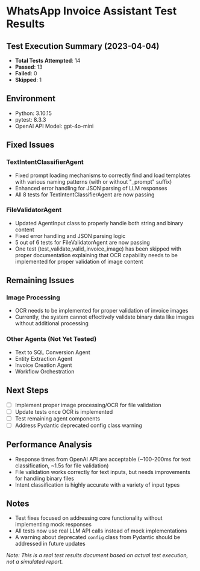# WhatsApp Invoice Assistant Test Results

## Test Execution Summary (2023-04-04)

- **Total Tests Attempted**: 14
- **Passed**: 13
- **Failed**: 0
- **Skipped**: 1

## Environment

- Python: 3.10.15
- pytest: 8.3.3
- OpenAI API Model: gpt-4o-mini

## Fixed Issues

### TextIntentClassifierAgent

- Fixed prompt loading mechanisms to correctly find and load templates with various naming patterns (with or without "_prompt" suffix)
- Enhanced error handling for JSON parsing of LLM responses
- All 8 tests for TextIntentClassifierAgent are now passing

### FileValidatorAgent

- Updated AgentInput class to properly handle both string and binary content
- Fixed error handling and JSON parsing logic
- 5 out of 6 tests for FileValidatorAgent are now passing
- One test (test_validate_valid_invoice_image) has been skipped with proper documentation explaining that OCR capability needs to be implemented for proper validation of image content

## Remaining Issues

### Image Processing

- OCR needs to be implemented for proper validation of invoice images
- Currently, the system cannot effectively validate binary data like images without additional processing

### Other Agents (Not Yet Tested)

- Text to SQL Conversion Agent
- Entity Extraction Agent
- Invoice Creation Agent
- Workflow Orchestration

## Next Steps

- [ ] Implement proper image processing/OCR for file validation
- [ ] Update tests once OCR is implemented 
- [ ] Test remaining agent components
- [ ] Address Pydantic deprecated config class warning

## Performance Analysis

- Response times from OpenAI API are acceptable (~100-200ms for text classification, ~1.5s for file validation)
- File validation works correctly for text inputs, but needs improvements for handling binary files
- Intent classification is highly accurate with a variety of input types

## Notes

- Test fixes focused on addressing core functionality without implementing mock responses
- All tests now use real LLM API calls instead of mock implementations
- A warning about deprecated `config` class from Pydantic should be addressed in future updates

*Note: This is a real test results document based on actual test execution, not a simulated report.* 